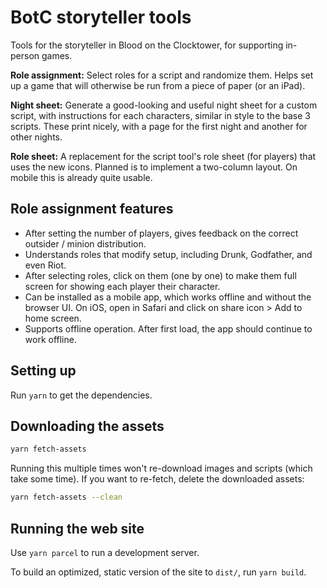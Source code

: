 # BotC storyteller tools

Tools for the storyteller in Blood on the Clocktower, for supporting in-person games.

**Role assignment:** Select roles for a script and randomize them. Helps set up
a game that will otherwise be run from a piece of paper (or an iPad).

**Night sheet:** Generate a good-looking and useful night sheet for a custom
script, with instructions for each characters, similar in style to the base 3
scripts. These print nicely, with a page for the first night and another for
other nights.

**Role sheet:** A replacement for the script tool's role sheet (for players)
that uses the new icons. Planned is to implement a two-column layout. On mobile this is already quite usable.

## Role assignment features

- After setting the number of players, gives feedback on the correct outsider /
  minion distribution.
- Understands roles that modify setup, including Drunk, Godfather, and even Riot.
- After selecting roles, click on them (one by one) to make them full screen for
  showing each player their character.
- Can be installed as a mobile app, which works offline and without the browser
  UI. On iOS, open in Safari and click on share icon > Add to home screen.
- Supports offline operation. After first load, the app should continue to work
  offline.

## Setting up

Run `yarn` to get the dependencies.

## Downloading the assets

```sh
yarn fetch-assets
```

Running this multiple times won't re-download images and scripts (which take
some time). If you want to re-fetch, delete the downloaded assets:

```sh
yarn fetch-assets --clean
```

## Running the web site

Use `yarn parcel` to run a development server.

To build an optimized, static version of the site to `dist/`, run `yarn build`.
